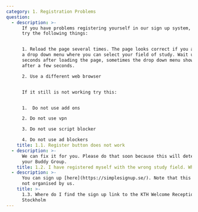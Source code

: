 ```yaml
---
category: 1. Registration Problems
question:
  - description: >-
      If you have problems registering yourself in our sign up system, please
      try the following things:


      1. Reload the page several times. The page looks correct if you also have
      a drop down menu where you can select your field of study. Wait up to 30
      seconds after loading the page, sometimes the drop down menu shows up
      after a few seconds.

      2. Use a different web browser


      If it still is not working try this:


      1.  Do not use add ons

      2. Do not use vpn

      3. Do not use script blocker

      4. Do not use ad blockers
    title: 1.1. Register button does not work
  - description: >-
      We can fix it for you. Please do that soon because this will determine
      your Buddy Group.
    title: 1.2. I have registered myself with the wrong study field. What can I do?
  - description: >-
      You can sign up [here](https://simplesignup.se/). Note that this event is
      not organised by us.
    title: >-
      1.3. Where do I find the sign up link to the KTH Welcome Reception
      Stockholm
---
```


